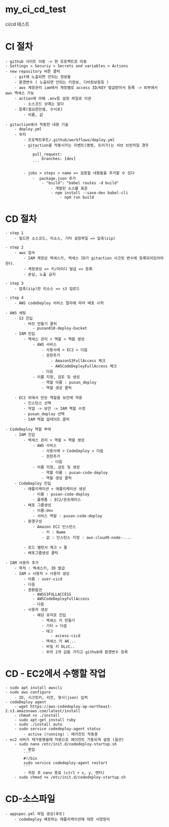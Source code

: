 # my_ci_cd_test
ci/cd 테스트

# CI 절차
    - github 사이트 이동 -> 현 프로젝트로 이동
    - Settings > Securiy > Secrets and variables > Actions
    - new repository 버튼 클릭
        - git에 노출되면 안되는 정보들
        - 환경변수 ( 노출되면 안되는 키정보, 디비정보등등 )
        - aws 계정관리 iam에서 계정별로 access ID/KEY 발급받아서 등록 -> 외부에서 aws 엑세스 가능
        - action에 의해 .env등 설정 파일로 이관
            - 소스코드 상에는 없다
        - 등록(필요한만큼, 수시로)
            - 이름, 값

    - gitaction에서 작동한 내용 기술
        - deploy.yml
        - 위치
            - 프로젝트루트/.github/workflows/deploy.yml
            - gitaction을 작동시키는 이벤트(명령, 트리거)는 서브 브런치일 경우
                ```
                pull_request:
                    branches: [dev]
                ```

            - jobs > steps > name => 검증할 내용들을 추가할 수 있다
                -  package.json 추가
                    - "build": "babel routes -d build"
                        - 개발된 소스를 표준
                        - npm install --save-dev babel-cli
                            - npm run build

# CD 절차
    - step 1
        - 빌드한 소스코드, 리소스, 기타 설정파일 => 압축(zip)

    - step 2
        - aws 접속
            - IAM 계정상 엑세스키, 엑세스 ID가 gitaction 시크릿 변수에 등록되어있어야한다.
            - 계정생성 => 키/아이디 발급 => 등록
            - 분실, 노출 금지
        
    - step 3
        - 압축(zip)한 리소스 => s3 업로드

    - step 4
        - AWS codeDeploy 서비스 절차에 따라 배포 시작
    
    - AWS 세팅
        - S3 진입
            - 버킷 만들기 클릭
                - pusan010-deploy-bucket
        - IAM 진입
            - 엑세스 관리 > 역할 > 역할 생성
                - AWS 서비스
                    - 사용사례 > EC2 > 다음
                    - 권한추가
                        - AmazonS3FullAccess 체크
                        - AWSCodeDeployFullAccess 체크
                    - 다음
                - 이름 지정, 검토 및 생성
                    - 역할 이름 : pusan_deploy
                    - 역할 생성 클릭

        - EC2 위에서 만든 역할을 보안에 적용
            - 인스턴스 선택
            - 작업 -> 보안 -> IAM 역할 수정
            - pusan_deploy 선택
            - IAM 역할 업데이트 클릭

    - CodeDeploy 역할 부여
        - IAM 진입
            - 엑세스 관리 > 역할 > 역할 생성
                - AWS 서비스
                    - 사용사례 > CodeDeploy > 다음
                    - 권한추가
                        - 다음
                - 이름 지정, 검토 및 생성
                    - 역할 이름 : pusan-code-deploy
                    - 역할 생성 클릭
        - CodeDeploy 진입
            - 애플리케이션 > 애플리케이션 생성
                - 이름 : pusan-code-deploy
                - 플랫폼 : EC2/온프레미스
            - 배포 그룹생성
                - 이름:dev
                - 서비스 역할 : pusan-code-deploy
            - 환경구성
                - Amazon EC2 인스턴스
                    - 키 : Name
                    - 값 : 인스턴스 지정 : aws-cloud9-node-....

            - 로드 밸런서 체크 > 품
            - 배포그룹생성 클릭

    - IAM 사용자 추가
        - 목적 : 엑세스키, ID 발급
        - IAM > 사용자 > 사용자 생성
            - 이름 : user-cicd
            - 다음
            - 권환옵션
                - AWSS3FULLACCESS
                - AWSCodeDeployFullAccess
                - 다음
            - 사용자 생성
                - 해당 유저로 진입
                    - 엑세스 키 만들기
                    - 기타 > 다음
                    - 태그
                        - access-cicd
                    - 액세스 키 AK...
                    - 비밀 키 DLzC..
                    - 위의 2개 값을 가지고 github에 환경변수 등록


# CD - EC2에서 수행할 작업
    - sudo apt install awscli
    - sudo aws configure
        - ID, 시크릿키, 리전, 형식(json) 입력
    - codeDeploy agent 
        - wget https://aws-codedeploy-ap-northeast-2.s3.amazonaws.com/latest/install
        - chmod +x ./install
        - sudo apt-get install ruby
        - sudo ./install auto
        - sudo service codedeploy-agent status
            - active (running) : 에이전트 작동중
    - ec2 서버가 재가동했을때 자동으로 에이전트 가동되게 설정 (옵션)
        - sudo nano /etc/init.d/codedeploy-startup.sh
            - 편집
            ```
            #!/bin
            sudo service codedeploy-agent restart
            ```
            - 저장 후 nano 종료 (ctrl + x, y, 엔터) 
        - sudo chmod +x /etc/init.d/codedeploy-startup.sh

# CD-소스파일
    - appspec.yml 파일 생성(루트)
        - codeDeploy 배포하는 애플리케이션에 대한 사양정리
